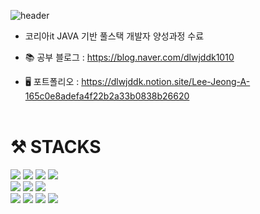 ![header](https://capsule-render.vercel.app/api?type=transparent&color=ced7ed&height=100&section=header&text=👩🏻‍💻신입%20개발자%20이정아입니다.&fontSize=40&animation=fadeIn&fontColor=b2aede&fontAlign=28)
- 코리아it JAVA 기반 풀스택 개발자 양성과정 수료<br>

- 📚 공부 블로그 : https://blog.naver.com/dlwjddk1010<br>
- 🖥️ 포트폴리오 : https://dlwjddk.notion.site/Lee-Jeong-A-165c0e8adefa4f22b2a33b0838b26620
<br><br>
<div><h1>⚒️ STACKS</h1></div>

<div> 
  <img src="https://img.shields.io/badge/java-007396?style=for-the-badge&logo=java&logoColor=white"> 
  <img src="https://img.shields.io/badge/spring-6DB33F?style=for-the-badge&logo=spring&logoColor=white"> 
  <img src="https://img.shields.io/badge/Eclipse-2C2255?style=for-the-badge&logo=Eclipse%20IDE&logoColor=white"> 
  <img src="https://img.shields.io/badge/apache tomcat-F8DC75?style=for-the-badge&logo=apachetomcat&logoColor=white">
  <br>
  
  <img src="https://img.shields.io/badge/oracle-F80000?style=for-the-badge&logo=oracle&logoColor=white"> 
  <img src="https://img.shields.io/badge/mysql-4479A1?style=for-the-badge&logo=mysql&logoColor=white"> 
  <img src="https://img.shields.io/badge/github-181717?style=for-the-badge&logo=github&logoColor=white">
  <br>
  
<img src="https://img.shields.io/badge/html-E34F26?style=for-the-badge&logo=html5&logoColor=white">
  <img src="https://img.shields.io/badge/css-1572B6?style=for-the-badge&logo=css3&logoColor=white"> 
  <img src="https://img.shields.io/badge/javascript-F7DF1E?style=for-the-badge&logo=javascript&logoColor=black"> 
  <img src="https://img.shields.io/badge/jquery-0769AD?style=for-the-badge&logo=jquery&logoColor=white">
  <br>
 
  
</div>
